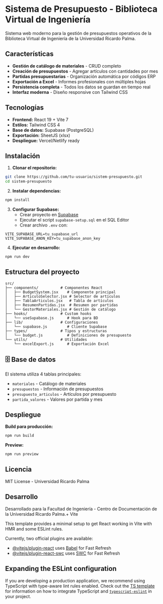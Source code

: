 # Sistema de Presupuesto - Biblioteca Virtual de Ingeniería

Sistema web moderno para la gestión de presupuestos operativos de la Biblioteca Virtual de Ingeniería de la Universidad Ricardo Palma.

## Características

- **Gestión de catálogo de materiales** - CRUD completo
- **Creación de presupuestos** - Agregar artículos con cantidades por mes
- **Partidas presupuestarias** - Organización automática por códigos ERP
- **Exportación a Excel** - Informes profesionales con múltiples hojas
- **Persistencia completa** - Todos los datos se guardan en tiempo real
- **Interfaz moderna** - Diseño responsive con Tailwind CSS

## Tecnologías

- **Frontend:** React 19 + Vite 7
- **Estilos:** Tailwind CSS 4
- **Base de datos:** Supabase (PostgreSQL)
- **Exportación:** SheetJS (xlsx)
- **Despliegue:** Vercel/Netlify ready

## Instalación

1. **Clonar el repositorio:**
```bash
git clone https://github.com/tu-usuario/sistem-presupuesto.git
cd sistem-presupuesto
```

2. **Instalar dependencias:**
```bash
npm install
```

3. **Configurar Supabase:**
   - Crear proyecto en [Supabase](https://supabase.com)
   - Ejecutar el script `supabase-setup.sql` en el SQL Editor
   - Crear archivo `.env` con:
```
VITE_SUPABASE_URL=tu_supabase_url
VITE_SUPABASE_ANON_KEY=tu_supabase_anon_key
```

4. **Ejecutar en desarrollo:**
```bash
npm run dev
```

## Estructura del proyecto

```
src/
├── components/          # Componentes React
│   ├── BudgetSystem.jsx    # Componente principal
│   ├── ArticuloSelector.jsx # Selector de artículos
│   ├── TablaArticulos.jsx   # Tabla de artículos
│   ├── ResumenPartidas.jsx  # Resumen por partidas
│   └── GestorMateriales.jsx # Gestión de catálogo
├── hooks/               # Custom hooks
│   └── useSupabase.js      # Hook para BD
├── lib/                 # Configuraciones
│   └── supabase.js         # Cliente Supabase
├── types/               # Tipos y estructuras
│   └── budget.js           # Definiciones de presupuesto
└── utils/               # Utilidades
    └── excelExport.js      # Exportación Excel
```

## 🗄️ Base de datos

El sistema utiliza 4 tablas principales:
- `materiales` - Catálogo de materiales
- `presupuestos` - Información de presupuestos
- `presupuesto_articulos` - Artículos por presupuesto
- `partida_valores` - Valores por partida y mes

## Despliegue

**Build para producción:**
```bash
npm run build
```

**Preview:**
```bash
npm run preview
```

## Licencia

MIT License - Universidad Ricardo Palma

## Desarrollo

Desarrollado para la Facultad de Ingeniería - Centro de Documentación de la Universidad Ricardo Palma.+ Vite

This template provides a minimal setup to get React working in Vite with HMR and some ESLint rules.

Currently, two official plugins are available:

- [@vitejs/plugin-react](https://github.com/vitejs/vite-plugin-react/blob/main/packages/plugin-react) uses [Babel](https://babeljs.io/) for Fast Refresh
- [@vitejs/plugin-react-swc](https://github.com/vitejs/vite-plugin-react/blob/main/packages/plugin-react-swc) uses [SWC](https://swc.rs/) for Fast Refresh

## Expanding the ESLint configuration

If you are developing a production application, we recommend using TypeScript with type-aware lint rules enabled. Check out the [TS template](https://github.com/vitejs/vite/tree/main/packages/create-vite/template-react-ts) for information on how to integrate TypeScript and [`typescript-eslint`](https://typescript-eslint.io) in your project.
